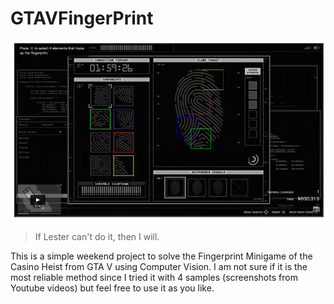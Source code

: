 # GTAVFingerPrint

![Example of a solved minigame](https://raw.githubusercontent.com/vmgustavo/GTAVFingerPrint/master/solved.png)

> If Lester can't do it, then I will.

This is a simple weekend project to solve the Fingerprint Minigame of the Casino Heist from GTA V using Computer Vision. I am not sure if it is the most reliable method since I tried it with 4 samples (screenshots from Youtube videos) but feel free to use it as you like.
